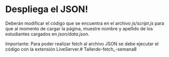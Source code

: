 # Despliega el JSON!

Deberán modificar el código que se encuentra en el archivo *js/script.js* para que al momento de cargar la página, muestre nombre y apellido de los estudiantes cargados en *json/data.json*.

Importante: Para poder realizar fetch al archivo JSON se debe ejecutar el código con la extensión LiveServer.#   T a l l e r _ d e _ - f e t c h _ - s e m a n a 8  
 